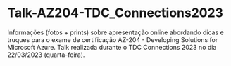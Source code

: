 # Talk-AZ204-TDC_Connections2023
Informações (fotos + prints) sobre apresentação online abordando dicas e truques para o exame de certificação AZ-204 - Developing Solutions for Microsoft Azure. Talk realizada durante o TDC Connections 2023 no dia 22/03/2023 (quarta-feira).
